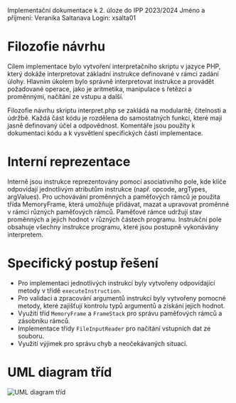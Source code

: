 Implementační dokumentace k 2. úloze do IPP 2023/2024
Jméno a příjmení: Veranika Saltanava
Login: xsalta01

# Filozofie návrhu

Cílem implementace bylo vytvoření interpretačního skriptu v jazyce PHP, který dokáže interpretovat základní instrukce definované v rámci zadání úlohy. Hlavním úkolem bylo správně interpretovat instrukce a provádět požadované operace, jako je aritmetika, manipulace s řetězci a proměnnými, načítání ze vstupu a další.

Filozofie návrhu skriptu interpret.php se zakládá na modularitě, čitelnosti a údržbě. Každá část kódu je rozdělena do samostatných funkcí, které mají jasně definovaný účel a odpovědnost. Komentáře jsou použity k dokumentaci kódu a k vysvětlení specifických částí implementace.


# Interní reprezentace

Interně jsou instrukce reprezentovány pomocí asociativního pole, kde klíče odpovídají jednotlivým atributům instrukce (např. opcode, argTypes, argValues). Pro uchovávání proměnných a paměťových rámců je použita třída MemoryFrame, která umožňuje přidávat, mazat a upravovat proměnné v rámci různých paměťových rámců. Paměťové rámce udržují stav proměnných a jejich hodnot v různých částech programu. Instrukční pole obsahuje všechny instrukce programu, které jsou postupně vykonávány interpretem.


# Specifický postup řešení

- Pro implementaci jednotlivých instrukcí byly vytvořeny odpovídající metody v třídě `executeInstruction`.
- Pro validaci a zpracování argumentů instrukcí byly vytvořeny pomocné metody, které zajišťují kontrolu typů argumentů a získání jejich hodnot.
- Využití tříd `MemoryFrame` a `FrameStack` pro správu paměťových rámců a zásobníku rámců.
- Implementace třídy `FileInputReader` pro načítání vstupních dat ze souboru.
- Využití výjimek pro správu chyb a neočekávaných situací.

# UML diagram tříd

![UML diagram tříd](uml_diagram.png)


